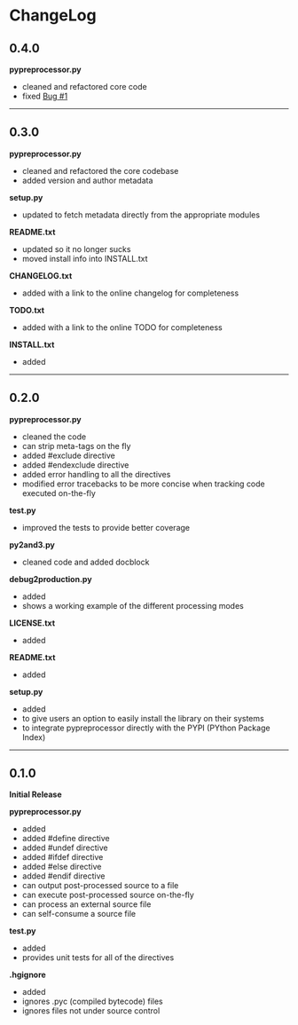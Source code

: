 # ChangeLog #

## 0.4.0 ##
**pypreprocessor.py**
  * cleaned and refactored core code
  * fixed [Bug #1](https://code.google.com/p/pypreprocessor/issues/detail?id=1)


---


## 0.3.0 ##
**pypreprocessor.py**
  * cleaned and refactored the core codebase
  * added version and author metadata

**setup.py**
  * updated to fetch metadata directly from the appropriate modules

**README.txt**
  * updated so it no longer sucks
  * moved install info into INSTALL.txt

**CHANGELOG.txt**
  * added with a link to the online changelog for completeness

**TODO.txt**
  * added with a link to the online TODO for completeness

**INSTALL.txt**
  * added


---


## 0.2.0 ##
**pypreprocessor.py**
  * cleaned the code
  * can strip meta-tags on the fly
  * added #exclude directive
  * added #endexclude directive
  * added error handling to all the directives
  * modified error tracebacks to be more concise when tracking code executed on-the-fly

**test.py**
  * improved the tests to provide better coverage

**py2and3.py**
  * cleaned code and added docblock

**debug2production.py**
  * added
  * shows a working example of the different processing modes

**LICENSE.txt**
  * added

**README.txt**
  * added

**setup.py**
  * added
  * to give users an option to easily install the library on their systems
  * to integrate pypreprocessor directly with the PYPI (PYthon Package Index)


---


## 0.1.0 ##
**Initial Release**

**pypreprocessor.py**
  * added
  * added #define directive
  * added #undef directive
  * added #ifdef directive
  * added #else directive
  * added #endif directive
  * can output post-processed source to a file
  * can execute post-processed source on-the-fly
  * can process an external source file
  * can self-consume a source file

**test.py**
  * added
  * provides unit tests for all of the directives

**.hgignore**
  * added
  * ignores .pyc (compiled bytecode) files
  * ignores files not under source control